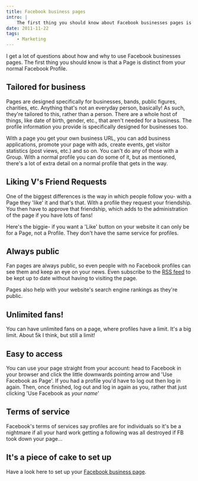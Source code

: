 ```yaml
---
title: Facebook business pages
intro: |
    The first thing you should know about Facebook businesses pages is that they're distinct from your normal Facebook profile.
date: 2011-11-22
tags:
    - Marketing
---
```


I get a lot of questions about how and why to use Facebook businesses pages. The first thing you should know is that a Page is distinct from your normal Facebook Profile.


## Tailored for business

Pages are designed specifically for businesses, bands, public figures, charities, etc. Anything that's not an everyday person, basically! As such, they're tailored to this, rather than a person. There are a whole host of things, like date of birth, gender, etc., that aren't needed for a business. The profile information you provide is specifically designed for businesses too.

With a page you get your own business URL, you can add business applications, promote your page with ads, create events, get visitor statistics (post views, etc.) and so on. You can't do any of those with a Group. With a normal profile you can do some of it, but as mentioned, there's a lot of extra detail on a normal profile that gets in the way.


## Liking V's Friend Requests

One of the biggest differences is the way in which people follow you- with a Page they 'like' it and that's that. With a profile they request your friendship. You then have to approve that friendship, which adds to the administration of the page if you have lots of fans!

Here's the biggie- if you want a 'Like' button on your website it can only be for a Page, not a Profile. They don't have the same service for profiles.


## Always public

Fan pages are always public, so even people with no Facebook profiles can see them and keep an eye on your news. Even subscribe to the [RSS feed](http://tempertemper.net/blog/whats-rss-all-about) to be kept up to date without having to visiting the page.

Pages also help with your website's search engine rankings as they're public.


## Unlimited fans!

You can have unlimited fans on a page, where profiles have a limit. It's a big limit. About 5k I think, but still a limit!


## Easy to access

You can use your page straight from your account: head to Facebook in your browser and click the little downwards pointing arrow and 'Use Facebook as Page'. If you had a profile you'd have to log out then log in again. Then, once finished, log out and log in again as you, rather that just clicking 'Use Facebook as _your name_'


## Terms of service

Facebook's terms of services say profiles are for individuals so it's be a nightmare if all your hard work getting a following was all destroyed if FB took down your page…


## It's a piece of cake to set up

Have a look here to set up your [Facebook business page](http://www.facebook.com/pages/create.php).
